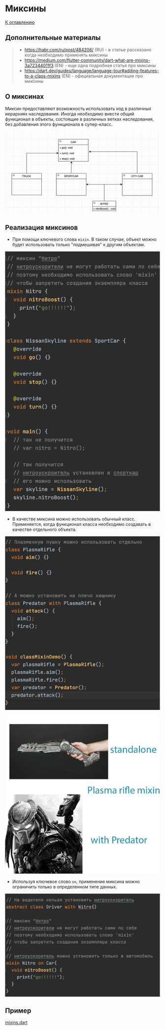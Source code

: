 # Миксины
[К оглавлению](../oop.md)

## Дополнительные материалы
> - https://habr.com/ru/post/484206/ (RU) - в статье рассказано когда необходимо применять миксины
> - https://medium.com/flutter-community/dart-what-are-mixins-3a72344011f3 (EN) - еще одна подробная статья про миксины
> - https://dart.dev/guides/language/language-tour#adding-features-to-a-class-mixins (EN) - официальная документация про миксины

## О миксинах
Миксин предоставляют возможность использовать код в различных иерархиях наследования.
Иногда необходимо внести общий функционал в объекты, состоящие в различных ветках наследования, 
без добавления этого функционала в супер-класс.

![mixin](mixin1.png)

## Реализация миксинов

- При помощи ключевого слова `mixin`. 
  В таком случае, объект можно будет использовать только "подмешивая" к другим объектам.

![mixin2](mixin2.png)

- В качестве миксина можно использовать обычный класс. Применяется, когда функционал класса
необходимо создавать в качестве отдельного объекта.

![mixin3](mixin3.png)

![mixin4](mixin4.png)

- Используя ключевое слово `on`, применение миксина можно ограничить только в определенном типе данных. 

![on](mixin5.png)

## Пример
[mixins.dart](mixins.dart)